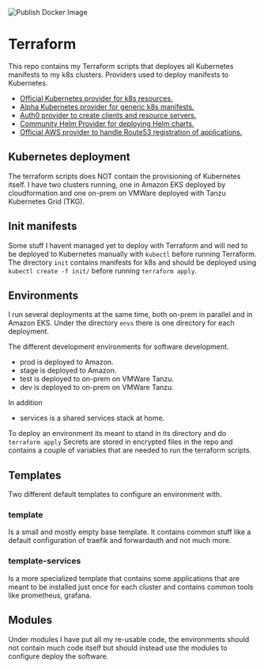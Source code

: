 ![Publish Docker Image](https://github.com/dniel/terraform/workflows/Publish%20Docker%20Image/badge.svg)

# Terraform
This repo contains my Terraform scripts that deployes all Kubernetes manifests to my k8s clusters.
Providers used to deploy manifests to Kubernetes.
- [Official Kubernetes provider for k8s resources.](https://www.terraform.io/docs/providers/kubernetes/index.html)
- [Alpha Kubernetes provider for generic k8s manifests.](https://github.com/hashicorp/terraform-provider-kubernetes-alpha)
- [Auth0 provider to create clients and resource servers.](https://www.terraform.io/docs/providers/auth0/index.html)
- [Community Helm Provider for deploying Helm charts.](https://www.terraform.io/docs/providers/helm/index.html)
- [Official AWS provider to handle Route53 registration of applications.](https://www.terraform.io/docs/providers/aws/index.html)

## Kubernetes deployment
The terraform scripts does NOT contain the provisioning of Kubernetes itself. I have two clusters 
running, one in Amazon EKS deployed by cloudformation and one on-prem on VMWare deployed with Tanzu Kubernetes Grid (TKG).

## Init manifests
Some stuff I havent managed yet to deploy with Terraform and will ned to be deployed to Kubernetes
manually with `kubectl` before running Terraform. The directory `init` contains manifests for k8s
and should be deployed using `kubectl create -f init/` before running `terraform apply`. 

## Environments
I run several deployments at the same time, both on-prem in parallel and in Amazon EKS.
Under the directory `envs` there is one directory for each deployment.

The different development environments for software development.
- prod is deployed to Amazon.
- stage is deployed to Amazon.
- test is deployed to on-prem on VMWare Tanzu.
- dev is deployed to on-prem  on VMWare Tanzu.

In addition
- services is a shared services stack at home.
  
To deploy an environment its meant to stand in its directory and do `terraform apply`
Secrets are stored in encrypted files in the repo and contains a couple of variables 
that are needed to run the terraform scripts.

## Templates
Two different default templates to configure an environment with.

### template
Is a small and mostly empty base template. It contains common stuff like
a default configuration of traefik and forwardauth and not much more.

### template-services
Is a more specialized template that contains some applications that are
meant to be installed just once for each cluster and contains common tools
like prometheus, grafana.

## Modules
Under modules I have put all my re-usable code, the environments should not contain much code itself
but should instead use the modules to configure deploy the software.

